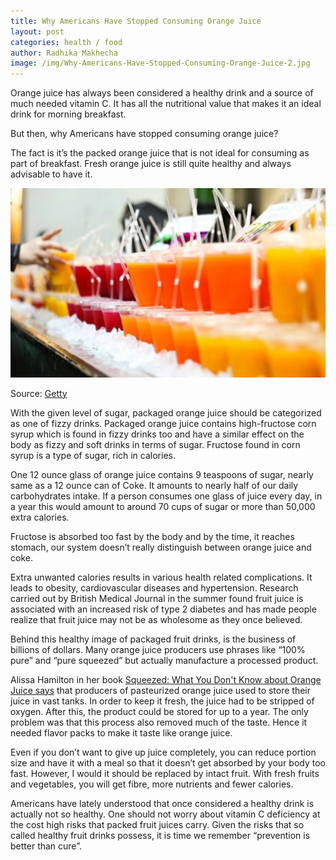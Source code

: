 ```yaml
---
title: Why Americans Have Stopped Consuming Orange Juice
layout: post
categories: health / food
author: Radhika Makhecha
image: /img/Why-Americans-Have-Stopped-Consuming-Orange-Juice-2.jpg
---
```




Orange juice has always been considered a healthy drink and a source of much needed vitamin C. It has all the nutritional value that makes it an ideal drink for morning breakfast.

But then, why Americans have stopped consuming orange juice? 

The fact is it’s the packed orange juice that is not ideal for consuming as part of breakfast. Fresh orange juice is still quite healthy and always advisable to have it.

![Existential - Why Americans Have Stopped Consuming Orange Juice](/img/Why-Americans-Have-Stopped-Consuming-Orange-Juice.jpg)

Source: [Getty](http://gettyimages.in) 

With the given level of sugar, packaged orange juice should be categorized as one of fizzy drinks. Packaged orange juice contains high-fructose corn syrup which is found in fizzy drinks too and have a similar effect on the body as fizzy and soft drinks in terms of sugar. Fructose found in corn syrup is a type of sugar, rich in calories.

One 12 ounce glass of orange juice contains 9 teaspoons of sugar, nearly same as a 12 ounce can of Coke. It amounts to nearly half of our daily carbohydrates intake. If a person consumes one glass of juice every day, in a year this would amount to around 70 cups of sugar or more than 50,000 extra calories.

Fructose is absorbed too fast by the body and by the time, it reaches stomach, our system doesn’t really distinguish between orange juice and coke. 

Extra unwanted calories results in various health related complications. It leads to obesity, cardiovascular diseases and hypertension. Research carried out by British Medical Journal in the summer found fruit juice is associated with an increased risk of type 2 diabetes and has made people realize that fruit juice may not be as wholesome as they once believed.

Behind this healthy image of packaged fruit drinks, is the business of billions of dollars. Many orange juice producers use phrases like “100% pure” and “pure squeezed” but actually manufacture a processed product.

Alissa Hamilton in her book [Squeezed: What You Don't Know about Orange Juice says](http://squeezed.yupnet.org) that producers of pasteurized orange juice used to store their juice in vast tanks. In order to keep it fresh, the juice had to be stripped of oxygen. After this, the product could be stored for up to a year. The only problem was that this process also removed much of the taste. Hence it needed flavor packs to make it taste like orange juice.

Even if you don’t want to give up juice completely, you can reduce portion size and have it with a meal so that it doesn’t get absorbed by your body too fast. However, I would it should be replaced by intact fruit. With fresh fruits and vegetables, you will get fibre, more nutrients and fewer calories.

Americans have lately understood that once considered a healthy drink is actually not so healthy. One should not worry about vitamin C deficiency at the cost high risks that packed fruit juices carry. Given the risks that so called healthy fruit drinks possess, it is time we remember “prevention is better than cure”.

